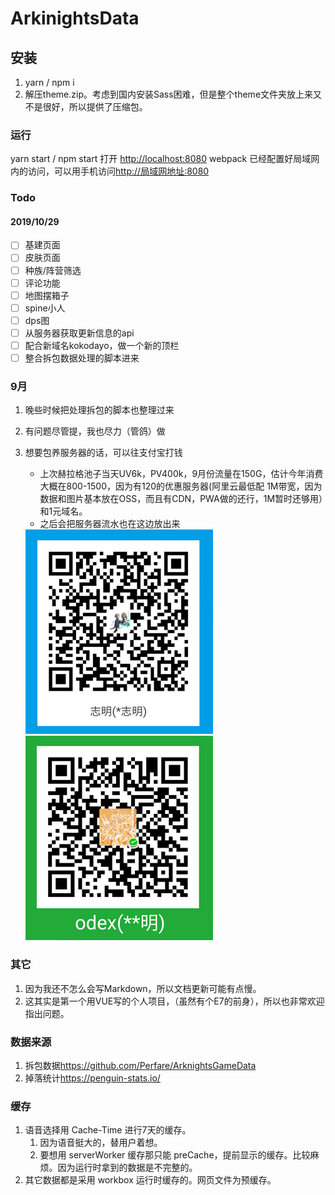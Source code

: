 # ArkinightsData

## 安装

1. yarn / npm i
2. 解压theme.zip。考虑到国内安装Sass困难，但是整个theme文件夹放上来又不是很好，所以提供了压缩包。

### 运行

yarn start / npm start
打开 <http://localhost:8080>
webpack 已经配置好局域网内的访问，可以用手机访问<http://局域网地址:8080>

### Todo

#### 2019/10/29
- [ ] 基建页面
- [ ] 皮肤页面
- [ ] 种族/阵营筛选
- [ ] 评论功能
- [ ] 地图摆箱子
- [ ] spine小人
- [ ] dps图
- [ ] 从服务器获取更新信息的api
- [ ] 配合新域名kokodayo，做一个新的顶栏
- [ ] 整合拆包数据处理的脚本进来

### 9月

1. 晚些时候把处理拆包的脚本也整理过来
2. 有问题尽管提，我也尽力（管鸽）做
3. 想要包养服务器的话，可以往支付宝打钱
   * 上次赫拉格池子当天UV6k，PV400k，9月份流量在150G，估计今年消费大概在800-1500，因为有120的优惠服务器(阿里云最低配 1M带宽，因为数据和图片基本放在OSS，而且有CDN，PWA做的还行，1M暂时还够用）和1元域名。
   * 之后会把服务器流水也在这边放出来  
   
    <img src="./assets/zfb.reszie.png" width = "300" alt="图片名称" />
    <img src="./assets/wx.reszie.png" width = "300" alt="图片名称" />

### 其它

 1. 因为我还不怎么会写Markdown，所以文档更新可能有点慢。
 2. 这其实是第一个用VUE写的个人项目，（虽然有个E7的前身），所以也非常欢迎指出问题。

### 数据来源

1. 拆包数据<https://github.com/Perfare/ArknightsGameData>
2. 掉落统计<https://penguin-stats.io/>

### 缓存

1. 语音选择用 Cache-Time 进行7天的缓存。
   1. 因为语音挺大的，替用户着想。
   2. 要想用 serverWorker 缓存那只能 preCache，提前显示的缓存。比较麻烦。因为运行时拿到的数据是不完整的。
2. 其它数据都是采用 workbox 运行时缓存的。网页文件为预缓存。
